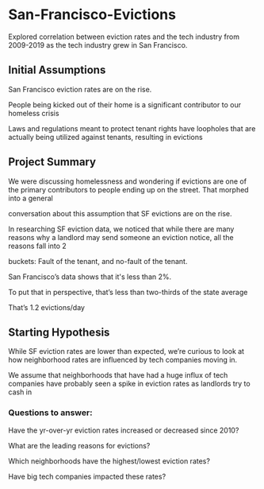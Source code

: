 # San-Francisco-Evictions
Explored correlation between eviction rates and the tech industry from 2009-2019 as the tech industry grew in San Francisco.

## Initial Assumptions
San Francisco eviction rates are on the rise.

People being kicked out of their home is a significant contributor to our homeless crisis

Laws and regulations meant to protect tenant rights have loopholes that are actually being utilized against tenants, resulting in evictions

## Project Summary
We were discussing homelessness and wondering if evictions are one of the primary contributors to people ending up on the street. That morphed into a general 

conversation about this assumption that SF evictions are on the rise. 

In researching SF eviction data, we noticed that while there are many reasons why a landlord may send someone an eviction notice, all the reasons fall into 2

buckets: Fault of the tenant, and no-fault of the tenant.

San Francisco’s data shows that it's less than 2%.

To put that in perspective, that’s less than two-thirds of the state average

That’s 1.2 evictions/day


## Starting Hypothesis
While SF eviction rates are lower than expected, we’re curious to look at how neighborhood rates are influenced by tech companies moving in.

We assume that neighborhoods that have had a huge influx of tech companies have probably seen a spike in eviction rates as landlords try to cash in

### Questions to answer:

Have the yr-over-yr eviction rates increased or decreased since 2010?

What are the leading reasons for evictions?

Which neighborhoods have the highest/lowest eviction rates?

Have big tech companies impacted these rates?




